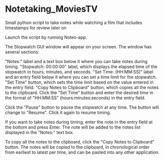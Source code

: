 # Notetaking_MoviesTV

Small python script to take notes while watching a film that includes timestamps for review later on

Launch the script by running Notes-app.

The Stopwatch GUI window will appear on your screen. The window has several sections:

"Notes:" label and a text box below it where you can take notes during timing.
"Stopwatch: 00:00:00" label, which displays the elapsed time of the stopwatch in hours, minutes, and seconds.
"Set Time: (HH:MM:SS)" label and an entry field below it where you can set a time limit for the stopwatch.
"Set Time" button, which sets the time limit based on the value entered in the entry field.
"Copy Notes to Clipboard" button, which copies all the notes to the clipboard.
Click the "Set Time" button and enter the desired time in the format of "HH:MM:SS" (hours:minutes:seconds) in the entry field.

Click the "Pause" button to pause the stopwatch at any time. The button will change to "Resume". Click it again to resume timing.

If you want to take notes during timing, enter the note in the entry field at the bottom and press Enter. 
The note will be added to the notes list displayed in the "Notes:" text box.

To copy all the notes to the clipboard, click the "Copy Notes to Clipboard" button. 
The notes will be copied to the clipboard, in chronological order from earliest to latest per time,
and can be pasted into any other application.
